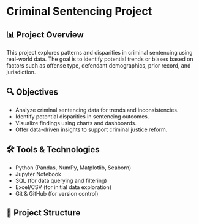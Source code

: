 # Criminal Sentencing Project

## 📊 Project Overview
This project explores patterns and disparities in criminal sentencing using real-world data. The goal is to identify potential trends or biases based on factors such as offense type, defendant demographics, prior record, and jurisdiction.

## 🔍 Objectives
- Analyze criminal sentencing data for trends and inconsistencies.
- Identify potential disparities in sentencing outcomes.
- Visualize findings using charts and dashboards.
- Offer data-driven insights to support criminal justice reform.

## 🛠 Tools & Technologies
- Python (Pandas, NumPy, Matplotlib, Seaborn)
- Jupyter Notebook
- SQL (for data querying and filtering)
- Excel/CSV (for initial data exploration)
- Git & GitHub (for version control)

## 📁 Project Structure
